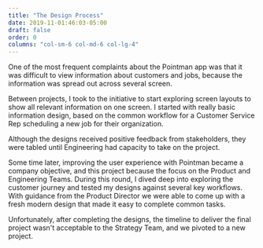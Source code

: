 ```yaml
---
title: "The Design Process"
date: 2019-11-01:46:03-05:00
draft: false
order: 0
columns: "col-sm-6 col-md-6 col-lg-4"
---
```

One of the most frequent complaints about the Pointman app was that it was difficult to view information about customers and jobs, because the information was spread out across several
screen.

Between projects, I took to the initiative to start exploring screen layouts to show all  relevant information on one screen. I started with really basic information design, based on the common workflow for a Customer Service Rep scheduling a new job for their organization.

Although the designs received positive feedback from stakeholders, they were tabled until Engineering had capacity to take on the project.

Some time later, improving the user experience with Pointman became a company objective, and this  project because the focus on the Product and Engineering Teams. During this round, I dived deep into exploring the customer journey and tested my designs against several key workflows. With guidance from the Product Director we were able to come up with a fresh modern design that made it easy to complete common tasks.

Unfortunately, after completing the designs, the timeline to deliver the final project wasn't
acceptable to the Strategy Team, and we pivoted to a new project.